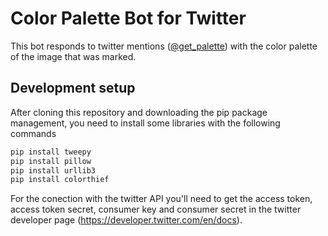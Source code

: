 # Color Palette Bot for Twitter

This bot responds to twitter mentions ([@get_palette](https://twitter.com/get_palette)) with the color palette of the image that was marked.

## Development setup

After cloning this repository and downloading the pip package management, you need to install some libraries with the following commands

```sh
pip install tweepy
pip install pillow
pip install urllib3
pip install colorthief
```

For the conection with the twitter API you'll need to get the access token, access token secret, consumer key and consumer secret in the twitter developer page (https://developer.twitter.com/en/docs).

